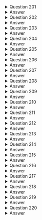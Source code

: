 
<details>
  <summary>Question 201</summary>

A company is developing a marketing communications service that targets mobile app users. The company needs to send confirmation messages with Short Message Service (SMS) to its users. The users must be able to reply to the SMS messages. The company must store the responses for a year for analysis. What should a solutions architect do to meet these requirements?

-   [ ] A. Create an Amazon Connect contact flow to send the SMS messages. Use AWS Lambda to process the responses.
-   [ ] B. Build an Amazon Pinpoint journey. Configure Amazon Pinpoint to send events to an Amazon Kinesis data stream for analysis and archiving.
-   [ ] C. Use Amazon Simple Queue Service (Amazon SQS) to distribute the SMS messages. Use AWS Lambda to process the responses.
-   [ ] D. Create an Amazon Simple Notification Service (Amazon SNS) FIFO topic. Subscribe an Amazon Kinesis data stream to the SNS topic for analysis and archiving.
   
</details>

<details>
  <summary>Answer</summary>

-   [ ] B. Build an Amazon Pinpoint journey. Configure Amazon Pinpoint to send events to an Amazon Kinesis data stream for analysis and archiving.
   

Why these are the correct answers:

B. Build an Amazon Pinpoint journey. Configure Amazon Pinpoint to send events to an Amazon Kinesis data stream for analysis and archiving.

-   [ ] Amazon Pinpoint is designed for marketing communication and supports sending and receiving SMS messages.
-   [ ] Amazon Pinpoint journeys allow you to create automated messaging campaigns.
-   [ ] Pinpoint can be configured to send events to a Kinesis data stream, enabling real-time analysis and archiving of responses.
-   [ ] This solution meets all the requirements: sending SMS, receiving replies, and storing responses for analysis.
   

Why are the other answers wrong?

-   [ ] A. Amazon Connect is a cloud-based contact center service, not primarily designed for automated marketing SMS campaigns. While it can send SMS, it is not the most suitable service for this scenario.
-   [ ] C. Amazon SQS is a message queuing service and is not designed for sending SMS messages. It is used for queuing messages between applications.
-   [ ] D. Amazon SNS is a publish/subscribe messaging service, not designed for two-way SMS communication or managing conversations. FIFO topics provide ordering, which is not a primary requirement here, and SNS does not directly handle SMS replies in a conversational manner.

Therefore, Option B is the most appropriate solution for the marketing communications service.

</details>

<details>
  <summary>Question 202</summary>

A company is planning to move its data to an Amazon S3 bucket. The data must be encrypted when it is stored in the S3 bucket. Additionally, the encryption key must be automatically rotated every year. Which solution will meet these requirements with the LEAST operational overhead?

-   [ ] A. Move the data to the S3 bucket. Use server-side encryption with Amazon S3 managed encryption keys (SSE-S3). Use the built-in key rotation behavior of SSE-S3 encryption keys.
-   [ ] B. Create an AWS Key Management Service (AWS KMS) customer managed key. Enable automatic key rotation. Set the S3 bucket's default encryption behavior to use the customer managed KMS key. Move the data to the S3 bucket.
-   [ ] C. Create an AWS Key Management Service (AWS KMS) customer managed key. Set the S3 bucket's default encryption behavior to use the customer managed KMS key. Move the data to the S3 bucket. Manually rotate the KMS key every year.
-   [ ] D. Encrypt the data with customer key material before moving the data to the S3 bucket. Create an AWS Key Management Service (AWS KMS) key without key material. Import the customer key material into the KMS key. Enable automatic key rotation.

</details>

<details>
  <summary>Answer</summary>

A. Move the data to the S3 bucket. Use server-side encryption with Amazon S3 managed encryption keys (SSE-S3). Use the built-in key rotation behavior of SSE-S3 encryption keys.

Why these are the correct answers:

A. Move the data to the S3 bucket. Use server-side encryption with Amazon S3 managed encryption keys (SSE-S3). Use the built-in key rotation behavior of SSE-S3 encryption keys.

-   [ ] SSE-S3 is the simplest encryption method, as AWS manages the encryption keys.
-   [ ] SSE-S3 provides automatic encryption of data at rest.
-   [ ] SSE-S3 keys are automatically rotated by AWS, which satisfies the key rotation requirement with the least operational overhead.

Why are the other answers wrong?

-   [ ] B. While using KMS customer managed keys with automatic key rotation meets the requirements, it involves more configuration than SSE-S3, increasing operational overhead.
-   [ ] C. Manually rotating KMS keys increases operational overhead, which contradicts the requirement for the least overhead.
-   [ ] D. Encrypting data before moving it to S3 and importing key material into KMS is the most complex option and has the highest operational overhead.

Therefore, Option A is the best solution as it meets the requirements with the least operational overhead.

</details>

<details>
  <summary>Question 203</summary>

The customers of a finance company request appointments with financial advisors by sending text messages. A web application that runs on Amazon EC2 instances accepts the appointment requests. The text messages are published to an Amazon Simple Queue Service (Amazon SQS) queue through the web application. Another application that runs on EC2 instances then sends meeting invitations and meeting confirmation email messages to the customers. After successful scheduling, this application stores the meeting information in an Amazon DynamoDB database. As the company expands, customers report that their meeting invitations are taking longer to arrive. What should a solutions architect recommend to resolve this issue?

-   [ ] A. Add a DynamoDB Accelerator (DAX) cluster in front of the DynamoDB database.
-   [ ] B. Add an Amazon API Gateway API in front of the web application that accepts the appointment requests.
-   [ ] C. Add an Amazon CloudFront distribution. Set the origin as the web application that accepts the appointment requests.
-   [ ] D. Add an Auto Scaling group for the application that sends meeting invitations. Configure the Auto Scaling group to scale based on the depth of the SOS queue.

</details>

<details>
  <summary>Answer</summary>

-   [ ] D. Add an Auto Scaling group for the application that sends meeting invitations. Configure the Auto Scaling group to scale based on the depth of the SOS queue.

Why these are the correct answers:

D. Add an Auto Scaling group for the application that sends meeting invitations. Configure the Auto Scaling group to scale based on the depth of the SOS queue.

-   [ ] The problem is identified as meeting invitations taking longer to arrive, indicating a bottleneck in the application that sends these invitations.
-   [ ] Auto Scaling groups can automatically adjust the number of EC2 instances based on demand.
-   [ ] Scaling based on SQS queue depth ensures that the application that sends meeting invitations scales in response to the number of requests waiting to be processed.

Why are the other answers wrong?

-   [ ] A. DAX is used to accelerate DynamoDB read operations, but the issue is with sending meeting invitations, not writing to the database.
-   [ ] B. API Gateway is used for managing APIs, not for processing messages or scaling the application that sends invitations.
-   [ ] C. CloudFront is a content delivery network (CDN) and does not address the processing bottleneck for sending invitations.

Therefore, Option D is the most appropriate solution to resolve the issue by scaling the application responsible for sending meeting invitations based on the queue depth.

</details>

<details>
  <summary>Question 204</summary>

An online retail company has more than 50 million active customers and receives more than 25,000 orders each day. The company collects purchase data for customers and stores this data in Amazon S3. Additional customer data is stored in Amazon RDS.

The company wants to make all the data available to various teams so that the teams can perform analytics. The solution must provide the ability to manage fine-grained permissions for the data and must minimize operational overhead. Which solution will meet these requirements?

-   [ ] A. Migrate the purchase data to write directly to Amazon RDS. Use RDS access controls to limit access.
-   [ ] B. Schedule an AWS Lambda function to periodically copy data from Amazon RDS to Amazon S3. Create an AWS Glue crawler. Use Amazon Athena to query the data. Use S3 policies to limit access.
-   [ ] C. Create a data lake by using AWS Lake Formation. Create an AWS Glue JDBC connection to Amazon RDS. Register the S3 bucket in Lake Formation. Use Lake Formation access controls to limit access.
-   [ ] D. Create an Amazon Redshift cluster. Schedule an AWS Lambda function to periodically copy data from Amazon S3 and Amazon RDS to Amazon Redshift. Use Amazon Redshift access controls to limit access.

</details>

<details>
  <summary>Answer</summary>

-   [ ] C. Create a data lake by using AWS Lake Formation. Create an AWS Glue JDBC connection to Amazon RDS. Register the S3 bucket in Lake Formation. Use Lake Formation access controls to limit access.

Why these are the correct answers:

C. Create a data lake by using AWS Lake Formation. Create an AWS Glue JDBC connection to Amazon RDS. Register the S3 bucket in Lake Formation. Use Lake Formation access controls to limit access.

-   [ ] AWS Lake Formation simplifies the process of setting up a data lake.
-   [ ] It allows for fine-grained access control at the table and column level.
-   [ ] Using AWS Glue connections, data from Amazon RDS can be integrated into the data lake.
-   [ ] This solution minimizes operational overhead by providing a centralized and managed way to handle data access and permissions.

Why are the other answers wrong?

-   [ ] A. Migrating all purchase data directly into Amazon RDS might not be scalable or cost-effective for large volumes of data. RDS access controls are not as fine-grained as Lake Formation.
-   [ ] B. Using Lambda, Glue, Athena, and S3 policies requires more manual configuration and management of permissions across different services compared to Lake Formation.
-   [ ] D. Amazon Redshift is a data warehouse and might be overkill for providing data access to various teams for general analytics. It also involves more operational overhead than Lake Formation.

Therefore, Option C is the most suitable solution because it provides fine-grained permissions and minimizes operational overhead.

</details>

<details>
  <summary>Question 205</summary>

A company hosts a marketing website in an on-premises data center. The website consists of static documents and runs on a single server. An administrator updates the website content infrequently and uses an SFTP client to upload new documents. The company decides to host its website on AWS and to use Amazon CloudFront. The company's solutions architect creates a CloudFront distribution. The solutions architect must design the most cost-effective and resilient architecture for website hosting to serve as the CloudFront origin. Which solution will meet these requirements?

-   [ ] A. Create a virtual server by using Amazon Lightsail. Configure the web server in the Lightsail instance. Upload website content by using an SFTP client.
-   [ ] B. Create an AWS Auto Scaling group for Amazon EC2 instances. Use an Application Load Balancer. Upload website content by using an SFTP client.
-   [ ] C. Create a private Amazon S3 bucket. Use an S3 bucket policy to allow access from a CloudFront origin access identity (OAI). Upload website content by using the AWS CLI.
-   [ ] D. Create a public Amazon S3 bucket. Configure AWS Transfer for SFTP. Configure the S3 bucket for website hosting. Upload website content by using the SFTP client.

</details>

<details>
  <summary>Answer</summary>

-   [ ] C. Create a private Amazon S3 bucket. Use an S3 bucket policy to allow access from a CloudFront origin access identity (OAI). Upload website content by using the AWS CLI.

Why these are the correct answers:

C. Create a private Amazon S3 bucket. Use an S3 bucket policy to allow access from a CloudFront origin access identity (OAI). Upload website content by using the AWS CLI.

-   [ ]   Amazon S3 is a cost-effective and highly available storage service for static website content.
-   [ ]   Using a private S3 bucket and an OAI ensures that the content is only accessible through CloudFront, enhancing security.
-   [ ]   This solution is resilient because S3 is inherently highly available and scalable.

Why are the other answers wrong?

-   [ ]   A. Amazon Lightsail is a virtual private server and is not designed for highly scalable and resilient website hosting. It does not integrate well with CloudFront for origin access control.
-   [ ]   B. Using EC2 instances and Auto Scaling with an Application Load Balancer is more complex and expensive than using S3 for static content. It also involves more operational overhead.
-   [ ]   D. A public S3 bucket is less secure. Using AWS Transfer for SFTP is not necessary for serving static website content and adds complexity.

Therefore, Option C is the most cost-effective and resilient solution for hosting a static website with CloudFront.

</details>

<details>
  <summary>Question 206</summary>

A company wants to manage Amazon Machine Images (AMIs). The company currently copies AMIs to the same AWS Region where the AMIs were created. The company needs to design an application that captures AWS API calls and sends alerts whenever the Amazon EC2 Createlmage API operation is called within the company's account. Which solution will meet these requirements with the LEAST operational overhead?

-   [ ] A. Create an AWS Lambda function to query AWS CloudTrail logs and to send an alert when a Createlmage API call is detected.
-   [ ] B. Configure AWS CloudTrail with an Amazon Simple Notification Service (Amazon SNS) notification that occurs when updated logs are sent to Amazon S3. Use Amazon Athena to create a new table and to query on Createlmage when an API call is detected.
-   [ ] C. Create an Amazon EventBridge (Amazon CloudWatch Events) rule for the Createlmage API call. Configure the target as an Amazon Simple Notification Service (Amazon SNS) topic to send an alert when a Createlmage API call is detected.
-   [ ] D. Configure an Amazon Simple Queue Service (Amazon SQS) FIFO queue as a target for AWS CloudTrail logs. Create an AWS Lambda function to send an alert to an Amazon Simple Notification Service (Amazon SNS) topic when a Createlmage API call is detected.
  
</details>

<details>
  <summary>Answer</summary>

-   [ ] C. Create an Amazon EventBridge (Amazon CloudWatch Events) rule for the Createlmage API call. Configure the target as an Amazon Simple Notification Service (Amazon SNS) topic to send an alert when a Createlmage API call is detected.
  
Why these are the correct answers:

C. Create an Amazon EventBridge (Amazon CloudWatch Events) rule for the Createlmage API call. Configure the target as an Amazon Simple Notification Service (Amazon SNS) topic to send an alert when a Createlmage API call is detected.

-   [ ] Amazon EventBridge allows you to create rules that react to events in your AWS environment, including API calls.
-   [ ] By creating a rule specifically for the `CreateImage` API call and setting an SNS topic as the target, you can efficiently trigger alerts with minimal setup and maintenance.
-   [ ] This solution avoids the need for custom code to query logs or manage queues, reducing operational overhead.
  
Why are the other answers wrong?

-   [ ] A. Using a Lambda function to query CloudTrail logs adds complexity and requires writing and maintaining code. It's also less efficient than EventBridge, which can directly capture the API event.
-   [ ] B. Configuring CloudTrail with SNS and then using Athena to query logs involves multiple services and more steps, increasing operational overhead. Athena is also better suited for analytical queries, not real-time alerting.
-   [ ] D. Using SQS to buffer CloudTrail logs and then processing them with Lambda adds unnecessary complexity and latency. EventBridge provides a more direct and efficient way to capture and react to API events.

Therefore, Option C is the most operationally efficient solution for capturing the `CreateImage` API call and sending alerts.

</details>

<details>
  <summary>Question 207</summary>

A company owns an asynchronous API that is used to ingest user requests and, based on the request type, dispatch requests to the appropriate microservice for processing. The company is using Amazon API Gateway to deploy the API front end, and an AWS Lambda function that invokes Amazon DynamoDB to store user requests before dispatching them to the processing microservices. The company provisioned as much DynamoDB throughput as its budget allows, but the company is still experiencing availability issues and is losing user requests. What should a solutions architect do to address this issue without impacting existing users?

-   [ ] A. Add throttling on the API Gateway with server-side throttling limits.
-   [ ] B. Use DynamoDB Accelerator (DAX) and Lambda to buffer writes to DynamoDB.
-   [ ] C. Create a secondary index in DynamoDB for the table with the user requests.
-   [ ] D. Use the Amazon Simple Queue Service (Amazon SQS) queue and Lambda to buffer writes to DynamoDB.
  
</details>

<details>
  <summary>Answer</summary>

-   [ ] D. Use the Amazon Simple Queue Service (Amazon SQS) queue and Lambda to buffer writes to DynamoDB.
  
Why these are the correct answers:

D. Use the Amazon Simple Queue Service (Amazon SQS) queue and Lambda to buffer writes to DynamoDB.

-   [ ]   Amazon SQS can act as a buffer between API Gateway/Lambda and DynamoDB, allowing requests to be queued during high traffic periods.
-   [ ]   This buffering prevents DynamoDB from being overwhelmed and helps avoid losing user requests.
-   [ ]   A Lambda function can then process the messages from the SQS queue and write them to DynamoDB at a controlled rate, ensuring that DynamoDB's throughput is not exceeded.

Why are the other answers wrong?

-   [ ]   A. Adding throttling on API Gateway might help to control the rate of requests, but it doesn't address the underlying issue of DynamoDB being unable to handle the write load. It could also result in losing user requests if they are throttled.
-   [ ]   B. DAX is a cache for DynamoDB, designed to accelerate read operations. It does not help with write-heavy scenarios or buffer writes.
-   [ ]   C. Creating a secondary index in DynamoDB can improve read performance but does not directly address the issue of high write volume causing availability issues.

Therefore, Option D is the most suitable solution to buffer writes to DynamoDB and prevent losing user requests.

</details>

<details>
  <summary>Question 208</summary>

A company needs to move data from an Amazon EC2 instance to an Amazon S3 bucket. The company must ensure that no API calls and no data are routed through public internet routes. Only the EC2 instance can have access to upload data to the S3 bucket. Which solution will meet these requirements?

- [ ] A. Create an interface VPC endpoint for Amazon S3 in the subnet where the EC2 instance is located. Attach a resource policy to the S3 bucket to only allow the EC2 instance's IAM role for access.
- [ ] B. Create a gateway VPC endpoint for Amazon S3 in the Availability Zone where the EC2 instance is located. Attach appropriate security groups to the endpoint. Attach a resource policy to the S3 bucket to only allow the EC2 instance's IAM role for access.
- [ ] C. Run the nslookup tool from inside the EC2 instance to obtain the private IP address of the S3 bucket's service API endpoint. Create a route in the VPC route table to provide the EC2 instance with access to the S3 bucket. Attach a resource policy to the S3 bucket to only allow the EC2 instance's IAM role for access.
- [ ] D. Use the AWS provided, publicly available ip-ranges.json file to obtain the private IP address of the S3 bucket's service API endpoint. Create a route in the VPC route table to provide the EC2 instance with access to the S3 bucket. Attach a resource policy to the S3 bucket to only allow the EC2 instance's IAM role for access.

</details>

<details>
  <summary>Answer</summary>

- [ ] A. Create an interface VPC endpoint for Amazon S3 in the subnet where the EC2 instance is located. Attach a resource policy to the S3 bucket to only allow the EC2 instance's IAM role for access.

Why these are the correct answers:

A. Create an interface VPC endpoint for Amazon S3 in the subnet where the EC2 instance is located. Attach a resource policy to the S3 bucket to only allow the EC2 instance's IAM role for access.

- [ ] Interface VPC endpoints use private IP addresses to access S3, ensuring that traffic does not traverse the public internet.
- [ ] Attaching a resource policy to the S3 bucket restricts access to only the specified IAM role of the EC2 instance, enhancing security.
- [ ] This solution meets the requirements of keeping traffic private and restricting access.

Why are the other answers wrong?

- [ ] B. Gateway VPC endpoints for S3 are accessed via a gateway and do not use private IP addresses in the same way as interface endpoints. They are simpler but do not provide the same level of network isolation. Security groups are not directly attached to gateway endpoints.
- [ ] C. Using `nslookup` to obtain private IP addresses is not a reliable or scalable solution. IP addresses can change, and this approach does not guarantee that traffic will remain within the AWS network.
- [ ] D. Similar to option C, relying on the `ip-ranges.json` file is not a robust method for ensuring private connectivity. These IP ranges can change, and it does not provide the security and reliability of VPC endpoints.

Therefore, Option A is the most secure and reliable solution for ensuring that data transfer to S3 from an EC2 instance remains within the AWS network and is properly secured.

</details>

<details>
  <summary>Question 209</summary>

A solutions architect is designing the architecture of a new application being deployed to the AWS Cloud. The application will run on Amazon EC2 On-Demand Instances and will automatically scale across multiple Availability Zones. The EC2 instances will scale up and down frequently throughout the day. An Application Load Balancer (ALB) will handle the load distribution. The architecture needs to support distributed session data management. The company is willing to make changes to code if needed. What should the solutions architect do to ensure that the architecture supports distributed session data management?

- [ ] A. Use Amazon ElastiCache to manage and store session data.
- [ ] B. Use session affinity (sticky sessions) of the ALB to manage session data.
- [ ] C. Use Session Manager from AWS Systems Manager to manage the session.
- [ ] D. Use the GetSessionToken API operation in AWS Security Token Service (AWS STS) to manage the session.

</details>

<details>
  <summary>Answer</summary>

- [ ] A. Use Amazon ElastiCache to manage and store session data.

Why these are the correct answers:

A. Use Amazon ElastiCache to manage and store session data.

- [ ] Amazon ElastiCache (either Memcached or Redis) provides a distributed, in-memory cache that can be used to store session data.
- [ ] This allows any EC2 instance to retrieve session data, regardless of which instance originally handled the user's request.
- [ ] It supports the dynamic nature of Auto Scaling, as instances can come and go without losing session information.

Why are the other answers wrong?

- [ ] B. Session affinity (sticky sessions) can maintain user sessions to specific instances, but it doesn't work well with Auto Scaling. Instances can be terminated, and traffic can be unevenly distributed.
- [ ] C. AWS Systems Manager Session Manager is used for managing EC2 instances, not for storing application session data.
- [ ] D. AWS STS GetSessionToken is for obtaining temporary security credentials, not for session data management.

Therefore, Option A is the most appropriate choice for managing distributed session data in a dynamically scaling environment.

</details>

<details>
  <summary>Question 210</summary>

A company offers a food delivery service that is growing rapidly. Because of the growth, the company's order processing system is experiencing scaling problems during peak traffic hours. The current architecture includes the following:

• A group of Amazon EC2 instances that run in an Amazon EC2 Auto Scaling group to collect orders from the application

• Another group of EC2 instances that run in an Amazon EC2 Auto Scaling group to fulfill orders

The order collection process occurs quickly, but the order fulfillment process can take longer. Data must not be lost because of a scaling event. A solutions architect must ensure that the order collection process and the order fulfillment process can both scale properly during peak traffic hours. The solution must optimize utilization of the company's AWS resources. Which solution meets these requirements?

- [ ] A. Use Amazon CloudWatch metrics to monitor the CPU of each instance in the Auto Scaling groups. Configure each Auto Scaling group's minimum capacity according to peak workload values.
- [ ] B. Use Amazon CloudWatch metrics to monitor the CPU of each instance in the Auto Scaling groups. Configure a CloudWatch alarm to invoke an Amazon Simple Notification Service (Amazon SNS) topic that creates additional Auto Scaling groups on demand.
- [ ] C. Provision two Amazon Simple Queue Service (Amazon SQS) queues: one for order collection and another for order fulfillment. Configure the EC2 instances to poll their respective queue. Scale the Auto Scaling groups based on notifications that the queues send.
- [ ] D. Provision two Amazon Simple Queue Service (Amazon SQS) queues: one for order collection and another for order fulfillment. Configure the EC2 instances to poll their respective queue. Create a metric based on a backlog per instance calculation. Scale the Auto Scaling groups based on this metric.

</details>

<details>
  <summary>Answer</summary>

- [ ] D. Provision two Amazon Simple Queue Service (Amazon SQS) queues: one for order collection and another for order fulfillment. Configure the EC2 instances to poll their respective queue. Create a metric based on a backlog per instance calculation. Scale the Auto Scaling groups based on this metric.

Why these are the correct answers:

D. Provision two Amazon Simple Queue Service (Amazon SQS) queues: one for order collection and another for order fulfillment. Configure the EC2 instances to poll their respective queue. Create a metric based on a backlog per instance calculation. Scale the Auto Scaling groups based on this metric.

- [ ] Using SQS queues decouples the order collection and fulfillment processes, allowing them to scale independently.
- [ ] Scaling based on a backlog per instance calculation ensures that the Auto Scaling groups respond to the actual workload (number of orders waiting to be processed) rather than just CPU utilization.
- [ ] This approach optimizes resource utilization by scaling based on demand and prevents order loss by queuing them.

Why are the other answers wrong?

- [ ] A. Configuring minimum capacity based on peak workload values does not optimize resource utilization; it leads to over-provisioning during off-peak hours.
- [ ] B. Scaling based on CPU utilization might not accurately reflect the order processing load. High CPU can be due to other processes, while low CPU can still have a large order backlog. Using SNS to create Auto Scaling groups is not a standard or efficient practice.
- [ ] C. Scaling based on notifications from queues doesn't provide a granular way to manage scaling based on the actual backlog of orders. It might lead to scaling actions that are not finely tuned to the demand.

Therefore, Option D provides the most efficient and accurate solution for scaling the order processing system based on the actual order backlog.

</details>

<details>
  <summary>Question 211</summary>

A company hosts multiple production applications. One of the applications consists of resources from Amazon EC2, AWS Lambda, Amazon RDS, Amazon Simple Notification Service (Amazon SNS), and Amazon Simple Queue Service (Amazon SQS) across multiple AWS Regions. All company resources are tagged with a tag name of "application" and a value that corresponds to each application. A solutions architect must provide the quickest solution for identifying all of the tagged components. Which solution meets these requirements?

- [ ] A. Use AWS CloudTrail to generate a list of resources with the application tag.
- [ ] B. Use the AWS CLI to query each service across all Regions to report the tagged components.
- [ ] C. Run a query in Amazon CloudWatch Logs Insights to report on the components with the application tag.
- [ ] D. Run a query with the AWS Resource Groups Tag Editor to report on the resources globally with the application tag.

</details>

<details>
  <summary>Answer</summary>

- [ ] D. Run a query with the AWS Resource Groups Tag Editor to report on the resources globally with the application tag.

Why these are the correct answers:

D. Run a query with the AWS Resource Groups Tag Editor to report on the resources globally with the application tag.

- [ ] AWS Resource Groups Tag Editor allows you to search for and manage tags across multiple AWS services and Regions in a single view.
- [ ] It is designed to quickly identify resources based on tags, providing the fastest way to meet the requirements.

Why are the other answers wrong?

- [ ] A. AWS CloudTrail records API calls but does not provide a direct, efficient way to list resources based on tags.
- [ ] B. Using the AWS CLI to query each service across all Regions would be time-consuming and complex, requiring multiple commands and scripts.
- [ ] C. Amazon CloudWatch Logs Insights is used for querying log data, not for listing AWS resources based on tags.

Therefore, Option D is the most efficient and direct solution for identifying tagged components across multiple services and Regions.

</details>

<details>
  <summary>Question 212</summary>

A company needs to export its database once a day to Amazon S3 for other teams to access. The exported object size varies between 2 GB and 5 GB. The S3 access pattern for the data is variable and changes rapidly. The data must be immediately available and must remain accessible for up to 3 months. The company needs the most cost-effective solution that will not increase retrieval time. Which S3 storage class should the company use to meet these requirements?

- [ ] A. S3 Intelligent-Tiering
- [ ] B. S3 Glacier Instant Retrieval
- [ ] C. S3 Standard
- [ ] D. S3 Standard-Infrequent Access (S3 Standard-IA)

</details>

<details>
  <summary>Answer</summary>

- [ ] A. S3 Intelligent-Tiering

Why these are the correct answers:

A. S3 Intelligent-Tiering

- [ ] S3 Intelligent-Tiering automatically optimizes storage costs by moving data between frequent and infrequent access tiers based on usage patterns.
- [ ] It ensures data is immediately available with no retrieval fees, making it suitable for variable access patterns and the requirement for immediate availability.
- [ ] This provides a cost-effective solution by reducing storage costs when data is accessed less frequently, without sacrificing performance.

Why are the other answers wrong?

- [ ] B. S3 Glacier Instant Retrieval is designed for long-term archive with immediate retrieval, but it is generally more expensive for frequently accessed data.
- [ ] C. S3 Standard is suitable for frequently accessed data but does not optimize costs for data with variable access patterns.
- [ ] D. S3 Standard-IA is more cost-effective for infrequently accessed data but has retrieval fees and can be more expensive if data access patterns vary significantly.

Therefore, Option A is the most cost-effective solution that maintains immediate availability for data with variable access patterns.

</details>

<details>
  <summary>Question 213</summary>

A company is developing a new mobile app. The company must implement proper traffic filtering to protect its Application Load Balancer (ALB) against common application-level attacks, such as cross-site scripting or SQL injection. The company has minimal infrastructure and operational staff. The company needs to reduce its share of the responsibility in managing, updating, and securing servers for its AWS environment. What should a solutions architect recommend to meet these requirements?

- [ ] A. Configure AWS WAF rules and associate them with the ALB.
- [ ] B. Deploy the application using Amazon S3 with public hosting enabled.
- [ ] C. Deploy AWS Shield Advanced and add the ALB as a protected resource.
- [ ] D. Create a new ALB that directs traffic to an Amazon EC2 instance running a third-party firewall, which then passes the traffic to the current ALB.

</details>

<details>
  <summary>Answer</summary>

- [ ] A. Configure AWS WAF rules and associate them with the ALB.

Why these are the correct answers:

A. Configure AWS WAF rules and associate them with the ALB.

- [ ] AWS WAF is a web application firewall that protects web applications from common web exploits.
- [ ] It integrates directly with the ALB, providing application-level filtering of traffic.
- [ ] AWS WAF is a managed service, reducing the operational overhead for the company.

Why are the other answers wrong?

- [ ] B. Deploying the application using Amazon S3 with public hosting enabled does not provide protection against application-level attacks.
- [ ] C. AWS Shield Advanced provides protection against DDoS attacks but does not filter specific application-level attacks like SQL injection or cross-site scripting.
- [ ] D. Creating a new ALB with a third-party firewall on an EC2 instance increases operational overhead and complexity, contradicting the requirement to minimize management.

Therefore, Option A is the most suitable solution to protect against application-level attacks with minimal operational overhead.

</details>

<details>
  <summary>Question 214</summary>

A company's reporting system delivers hundreds of .csv files to an Amazon S3 bucket each day. The company must convert these files to Apache Parquet format and must store the files in a transformed data bucket. Which solution will meet these requirements with the LEAST development effort?

- [ ] A. Create an Amazon EMR cluster with Apache Spark installed. Write a Spark application to transform the data. Use EMR File System (EMRFS) to write files to the transformed data bucket.
- [ ] B. Create an AWS Glue crawler to discover the data. Create an AWS Glue extract, transform, and load (ETL) job to transform the data. Specify the transformed data bucket in the output step.
- [ ] C. Use AWS Batch to create a job definition with Bash syntax to transform the data and output the data to the transformed data bucket. Use the job definition to submit a job. Specify an array job as the job type.
- [ ] D. Create an AWS Lambda function to transform the data and output the data to the transformed data bucket. Configure an event notification for the S3 bucket. Specify the Lambda function as the destination for the event notification.

</details>

<details>
  <summary>Answer</summary>

- [ ] B. Create an AWS Glue crawler to discover the data. Create an AWS Glue extract, transform, and load (ETL) job to transform the data. Specify the transformed data bucket in the output step.

Why these are the correct answers:

B. Create an AWS Glue crawler to discover the data. Create an AWS Glue extract, transform, and load (ETL) job to transform the data. Specify the transformed data bucket in the output step.

- [ ] AWS Glue provides a serverless ETL service that simplifies the process of transforming data.
- [ ] AWS Glue crawler can automatically infer the schema of the .csv files.
- [ ] AWS Glue ETL jobs can efficiently transform the data into Parquet format with minimal coding effort.

Why are the other answers wrong?

- [ ] A. Creating an Amazon EMR cluster and writing a Spark application involves more development and operational overhead compared to using AWS Glue.
- [ ] C. Using AWS Batch requires defining job definitions and managing dependencies, which is more complex than using AWS Glue for simple ETL tasks.
- [ ] D. Using AWS Lambda for transforming large numbers of files can be complex and may hit execution time limits. It also requires more effort to manage dependencies and scaling.

Therefore, Option B is the most efficient solution with the least development effort for transforming .csv files to Parquet.

</details>

<details>
  <summary>Question 215</summary>

A company has 700 TB of backup data stored in network attached storage (NAS) in its data center. This backup data need to be accessible for infrequent regulatory requests and must be retained 7 years. The company has decided to migrate this backup data from its data center to AWS. The migration must be complete within 1 month. The company has 500 Mbps of dedicated bandwidth on its public internet connection available for data transfer. What should a solutions architect do to migrate and store the data at the LOWEST cost?

- [ ] A. Order AWS Snowball devices to transfer the data. Use a lifecycle policy to transition the files to Amazon S3 Glacier Deep Archive.
- [ ] B. Deploy a VPN connection between the data center and Amazon VPC. Use the AWS CLI to copy the data from on premises to Amazon S3 Glacier.
- [ ] C. Provision a 500 Mbps AWS Direct Connect connection and transfer the data to Amazon S3. Use a lifecycle policy to transition the files to Amazon S3 Glacier Deep Archive.
- [ ] D. Use AWS DataSync to transfer the data and deploy a DataSync agent on premises. Use the DataSync task to copy files from the on-premises NAS storage to Amazon S3 Glacier.

</details>

<details>
  <summary>Answer</summary>

- [ ] A. Order AWS Snowball devices to transfer the data. Use a lifecycle policy to transition the files to Amazon S3 Glacier Deep Archive.

Why these are the correct answers:

A. Order AWS Snowball devices to transfer the data. Use a lifecycle policy to transition the files to Amazon S3 Glacier Deep Archive.

- [ ] AWS Snowball devices are cost-effective for transferring large amounts of data, especially when network bandwidth is limited.
- [ ] Amazon S3 Glacier Deep Archive provides the lowest-cost storage for long-term retention of infrequently accessed data.
- [ ] Using a lifecycle policy automates the transition of data to Glacier Deep Archive, reducing storage costs.

Why are the other answers wrong?

- [ ] B. Transferring 700 TB of data over a 500 Mbps internet connection would take a very long time, exceeding the 1-month migration requirement.
- [ ] C. Provisioning an AWS Direct Connect connection is more expensive than using Snowball for a one-time migration of this size.
- [ ] D. AWS DataSync is designed for ongoing data synchronization and is more expensive than Snowball for a large, one-time data migration.

Therefore, Option A is the most cost-effective and time-efficient solution for migrating and storing the backup data.

</details>

<details>
  <summary>Question 216</summary>

A company has a serverless website with millions of objects in an Amazon S3 bucket. The company uses the S3 bucket as the origin for an Amazon CloudFront distribution. The company did not set encryption on the S3 bucket before the objects were loaded. A solutions architect needs to enable encryption for all existing objects and for all objects that are added to the S3 bucket in the future. Which solution will meet these requirements with the LEAST amount of effort?

- [ ] A. Create a new S3 bucket. Turn on the default encryption settings for the new S3 bucket. Download all existing objects to temporary local storage. Upload the objects to the new S3 bucket.
- [ ] B. Turn on the default encryption settings for the S3 bucket. Use the S3 Inventory feature to create a .csv file that lists the unencrypted objects. Run an S3 Batch Operations job that uses the copy command to encrypt those objects.
- [ ] C. Create a new encryption key by using AWS Key Management Service (AWS KMS). Change the settings on the S3 bucket to use server-side encryption with AWS KMS managed encryption keys (SSE-KMS). Turn on versioning for the S3 bucket.
- [ ] D. Navigate to Amazon S3 in the AWS Management Console. Browse the S3 bucket's objects. Sort by the encryption field. Select each unencrypted object. Use the Modify button to apply default encryption settings to every unencrypted object in the S3 bucket.

</details>

<details>
  <summary>Answer</summary>

- [ ] B. Turn on the default encryption settings for the S3 bucket. Use the S3 Inventory feature to create a .csv file that lists the unencrypted objects. Run an S3 Batch Operations job that uses the copy command to encrypt those objects.

Why these are the correct answers:

B. Turn on the default encryption settings for the S3 bucket. Use the S3 Inventory feature to create a .csv file that lists the unencrypted objects. Run an S3 Batch Operations job that uses the copy command to encrypt those objects.

- [ ] S3 Batch Operations can efficiently encrypt existing objects at scale.
- [ ] Using S3 Inventory simplifies the process of identifying unencrypted objects.
- [ ] This approach minimizes the effort required to encrypt a large number of existing objects.
- [ ] Setting default encryption ensures that future objects are automatically encrypted.

Why are the other answers wrong?

- [ ] A. Creating a new bucket and copying all objects is time-consuming and involves more steps than using S3 Batch Operations.
- [ ] C. While creating a KMS key and setting default encryption is a valid approach for future objects, it does not efficiently encrypt existing objects.
- [ ] D. Manually encrypting objects through the AWS Management Console is impractical for millions of objects and requires significant manual effort.

Therefore, Option B is the most efficient solution for encrypting both existing and future objects with the least amount of effort.

</details>
<details>
  <summary>Question 217</summary>

A company runs a global web application on Amazon EC2 instances behind an Application Load Balancer. The application stores data in Amazon Aurora. The company needs to create a disaster recovery solution and can tolerate up to 30 minutes of downtime and potential data loss. The solution does not need to handle the load when the primary infrastructure is healthy. What should a solutions architect do to meet these requirements?

- [ ] A. Deploy the application with the required infrastructure elements in place. Use Amazon Route 53 to configure active-passive failover. Create an Aurora Replica in a second AWS Region.
- [ ] B. Host a scaled-down deployment of the application in a second AWS Region. Use Amazon Route 53 to configure active-active failover. Create an Aurora Replica in the second Region.
- [ ] C. Replicate the primary infrastructure in a second AWS Region. Use Amazon Route 53 to configure active-active failover. Create an Aurora database that is restored from the latest snapshot.
- [ ] D. Back up data with AWS Backup. Use the backup to create the required infrastructure in a second AWS Region. Use Amazon Route 53 to configure active-passive failover. Create an Aurora second primary instance in the second Region.

</details>

<details>
  <summary>Answer</summary>

- [ ] A. Deploy the application with the required infrastructure elements in place. Use Amazon Route 53 to configure active-passive failover. Create an Aurora Replica in a second AWS Region.

Why these are the correct answers:

A. Deploy the application with the required infrastructure elements in place. Use Amazon Route 53 to configure active-passive failover. Create an Aurora Replica in a second AWS Region.

- [ ] Active-passive failover with Route 53 allows for automatic redirection of traffic to a standby region in case of a failure.
- [ ] An Aurora Replica in a second region provides a ready-to-go database that can take over quickly.
- [ ] This solution meets the requirements for disaster recovery with a tolerance for some downtime and data loss.

Why are the other answers wrong?

- [ ] B. Active-active failover is designed for high availability, not disaster recovery, and involves running a scaled-down deployment, which is not required by the scenario.
- [ ] C. Replicating the entire primary infrastructure in a second region is more costly and complex than necessary for disaster recovery. Restoring from a snapshot can increase downtime.
- [ ] D. Using AWS Backup and restoring the infrastructure increases downtime and potential data loss compared to having a pre-configured replica. Aurora doesn't have a "second primary instance" in the same way as some other databases.

Therefore, Option A is the most suitable solution for a cost-effective disaster recovery plan with the specified recovery time objective (RTO).

</details>
<details>
  <summary>Question 218</summary>

A company has a web server running on an Amazon EC2 instance in a public subnet with an Elastic IP address. The default security group is assigned to the EC2 instance. The default network ACL has been modified to block all traffic. A solutions architect needs to make the web server accessible from everywhere on port 443. Which combination of steps will accomplish this task? (Choose two.)

- [ ] A. Create a security group with a rule to allow TCP port 443 from source 0.0.0.0/0.
- [ ] B. Create a security group with a rule to allow TCP port 443 to destination 0.0.0.0/0.
- [ ] C. Update the network ACL to allow TCP port 443 from source 0.0.0.0/0.
- [ ] D. Update the network ACL to allow inbound/outbound TCP port 443 from source 0.0.0.0/0 and to destination 0.0.0.0/0.
- [ ] E. Update the network ACL to allow inbound TCP port 443 from source 0.0.0.0/0 and outbound TCP port 32768-65535 to destination 0.0.0.0/0.

</details>

<details>
  <summary>Answer</summary>

- [ ] A. Create a security group with a rule to allow TCP port 443 from source 0.0.0.0/0.
- [ ] E. Update the network ACL to allow inbound TCP port 443 from source 0.0.0.0/0 and outbound TCP port 32768-65535 to destination 0.0.0.0/0.

Why these are the correct answers:

A. Create a security group with a rule to allow TCP port 443 from source 0.0.0.0/0.

- [ ] Security groups act as a virtual firewall for EC2 instances and must allow inbound traffic on port 443.
- [ ] 0.0.0.0/0 allows traffic from any IP address.

E. Update the network ACL to allow inbound TCP port 443 from source 0.0.0.0/0 and outbound TCP port 32768-65535 to destination 0.0.0.0/0.

- [ ] Network ACLs act as a firewall for the subnet and must also allow both inbound traffic on port 443 and outbound traffic on ephemeral ports (32768-65535) for the server's responses.

Why are the other answers wrong?

- [ ] B. Security group rules specify allowed traffic, not destination.
- [ ] C. Network ACLs need to allow both inbound and outbound traffic.
- [ ] D. Network ACLs require ephemeral port ranges to be open for responses.

Therefore, options A and E are necessary to allow inbound HTTPS traffic and the corresponding outbound responses.

</details>
<details>
  <summary>Question 219</summary>

A company's application is having performance issues. The application is stateful and needs to complete in-memory tasks on Amazon EC2 instances. The company used AWS CloudFormation to deploy infrastructure and used the M5 EC2 instance family. As traffic increased, the application performance degraded. Users are reporting delays when the users attempt to access the application. Which solution will resolve these issues in the MOST operationally efficient way?

- [ ] A. Replace the EC2 instances with T3 EC2 instances that run in an Auto Scaling group. Make the changes by using the AWS Management Console.
- [ ] B. Modify the CloudFormation templates to run the EC2 instances in an Auto Scaling group. Increase the desired capacity and the maximum capacity of the Auto Scaling group manually when an increase is necessary.
- [ ] C. Modify the CloudFormation templates. Replace the EC2 instances with R5 EC2 instances. Use Amazon CloudWatch built-in EC2 memory metrics to track the application performance for future capacity planning.
- [ ] D. Modify the CloudFormation templates. Replace the EC2 instances with R5 EC2 instances. Deploy the Amazon CloudWatch agent on the EC2 instances to generate custom application latency metrics for future capacity planning.

</details>

<details>
  <summary>Answer</summary>

- [ ] D. Modify the CloudFormation templates. Replace the EC2 instances with R5 EC2 instances. Deploy the Amazon CloudWatch agent on the EC2 instances to generate custom application latency metrics for future capacity planning.

Why these are the correct answers:

D. Modify the CloudFormation templates. Replace the EC2 instances with R5 EC2 instances. Deploy the Amazon CloudWatch agent on the EC2 instances to generate custom application latency metrics for future capacity planning.

- [ ] R5 instances are memory-optimized and suitable for in-memory tasks, addressing the application's needs.
- [ ] CloudFormation allows for infrastructure as code, enabling repeatable and manageable deployments.
- [ ] Custom latency metrics provide detailed insights into application performance, aiding in capacity planning.

Why are the other answers wrong?

- [ ] A. T3 instances are burstable and not ideal for consistent memory-intensive workloads. Making changes via the console is not operationally efficient.
- [ ] B. Manually adjusting Auto Scaling group capacity is not efficient and does not fully automate scaling.
- [ ] C. Built-in EC2 memory metrics might not provide the specific application-level latency metrics needed for detailed performance analysis.

Therefore, Option D provides the best combination of performance, scalability, and operational efficiency.

</details>
<details>
  <summary>Question 220</summary>

A solutions architect is designing a new API using Amazon API Gateway that will receive requests from users. The volume of requests is highly variable; several hours can pass without receiving a single request. The data processing will take place asynchronously but should be completed within a few seconds after a request is made. Which compute service should the solutions architect have the API invoke to deliver the requirements at the lowest cost?

- [ ] A. An AWS Glue job
- [ ] B. An AWS Lambda function
- [ ] C. A containerized service hosted in Amazon Elastic Kubernetes Service (Amazon EKS)
- [ ] D. A containerized service hosted in Amazon ECS with Amazon EC2

</details>

<details>
  <summary>Answer</summary>

- [ ] B. An AWS Lambda function

Why these are the correct answers:

B. An AWS Lambda function

- [ ] AWS Lambda is a serverless compute service that charges only for the compute time consumed.
- [ ] It scales automatically and can handle variable workloads, including periods of inactivity.
- [ ] Lambda functions can execute quickly and are suitable for asynchronous processing.

Why are the other answers wrong?

- [ ] A. AWS Glue jobs are designed for ETL (extract, transform, load) operations and are not suitable for real-time, low-latency processing.
- [ ] C. Amazon EKS involves running and managing container orchestration, which is more expensive and complex than Lambda for this use case.
- [ ] D. Amazon ECS with EC2 also requires managing infrastructure and is more expensive than Lambda for event-driven, variable workloads.

Therefore, Option B provides the most cost-effective solution for the given requirements.

</details>








































